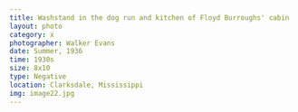 ```yaml
---
title: Washstand in the dog run and kitchen of Floyd Burroughs' cabin
layout: photo
category: x
photographer: Walker Evans
date: Summer, 1936
time: 1930s
size: 8x10
type: Negative
location: Clarksdale, Mississippi
img: image22.jpg
---
```


